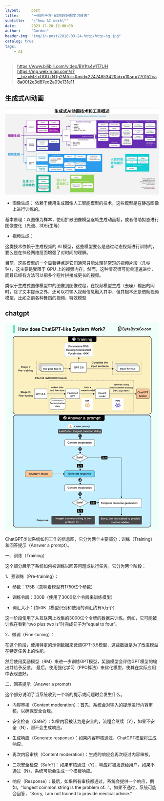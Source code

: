 ```yaml
---
layout:     post
title:      "一图胜千言-AI原理好图学习日志"
subtitle:   "\"how AI work\""
date:       2023-12-20 12:00:00
author:     "Gordon"
header-img: "img/in-post/2018-03-24-http/http-bg.jpg"
catalog: true
tags:
    - AI
---
```


> https://www.bilibili.com/video/BV1ts4y1T7UH
> https://mp.weixin.qq.com/s?__biz=MzIxODUzNTg2MA==&mid=2247485342&idx=1&sn=770152ca8a00f2e3d87ed2a09e131e11


## 生成式AI动画
![](/img/in-post/2023-09-12-ai/ai-image.jpg)

* 图像生成：
依赖于使用生成图像人工智能模型的技术，这些模型是在静态图像上进行训练的。

基本原理：以图像为样本，使用扩散图像模型逐帧生成动画帧，或者借助拟态进行图像变化（光流、3D衍生等）

* 视频生成：

这类技术依赖于生成视频的 AI 模型，这些模型要么是通过动态视频进行训练的，要么是在神经网络层面增强了对时间的理解。

目前，这些模型的一个显著特点是它们通常只能处理非常短的视频片段（几秒钟），这主要是受限于 GPU 上的视频内存。然而，这种情况很可能会迅速进步，而且已经有方法可以把多个短片拼接成更长的视频。

类似于生成式图像模型中的图像到图像过程，在视频模型生成（去噪）输出的同时，除了文本提示之外，还可以将输入视频信息融入其中，但其根本还是借助视频模型，比如之前各种舞蹈的视频，特效模型

## chatgpt
![](/img/in-post/2023-09-12-ai/ai-chargpt.png)

ChatGPT类似系统如何工作的信息图，它分为两个主要部分：训练（Training）和回答提示（Answer a prompt）。

一、训练（Training）

这个部分展示了系统如何被训练以回答问题或执行任务。它分为两个阶段：

1、预训练（Pre-training）：

- 参数：175B（意味着模型有1750亿个参数）

- 训练令牌：300B（使用了3000亿个令牌来训练模型）

- 词汇大小：约50K（模型识别和使用的词汇约有5万个）

这一阶段使用了从互联网上收集的3000亿个令牌的数据来训练。例如，它可能被训练在看到“two plus two is”时完成句子为“equal to four”。

2、微调（Fine-tuning）：

在这个阶段，使用特定的示例数据来微调GPT-3.5模型，这些数据是为了改进模型在特定任务上的性能。

然后使用奖励模型（RM）来进一步训练GPT模型，奖励模型会评估GPT模型的输出并给予反馈。
最后，使用强化学习（PPO算法）来优化模型，使其在实际应用中表现更好。

二、回答提示（Answer a prompt）

这个部分说明了当系统收到一个新的提示或问题时会发生什么。

- 内容审核（Content moderation）：首先，系统会对输入的提示进行内容审核，以确保安全合规。

- 安全检查（Safe?）：如果内容被认为是安全的，流程会继续（Y），如果不安全（N），则不会生成响应。

- 生成响应（Generate response）：如果内容审核通过，ChatGPT模型将生成响应。

- 再次内容审核（Content moderation）：生成的响应会再次经过内容审核。

- 二次安全检查（Safe?）：如果审核通过（Y），响应将被发送给用户。如果不通过（N），系统可能会生成一个模板响应。

- 响应（Response）：最后，如果所有审核都通过，系统会提供一个响应，例如，“longest common string is the problem of...”。如果不通过，系统可能会回答，“Sorry, I am not trained to provide medical advise.”